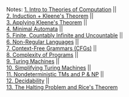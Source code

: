 Notes:
[1. Intro to Theories of Computation](1.%20Intro%20to%20Theories%20of%20Computation.md)  ||  
[2. Induction + Kleene's Theorem](2.%20Induction%20+%20Kleene's%20Theorem.md)  ||  
[3. Applying Kleene's Theorem](3.%20Applying%20Kleene's%20Theorem.md)  ||  
[4. Minimal Automata](4.%20Minimal%20Automata.md)  ||  
[5. Finite, Countably Infinite and Uncountable](5.%20Finite,%20Countably%20Infinite%20and%20Uncountable.md)   ||  
[6. Non-Regular Languages](6.%20Non-Regular%20Languages.md)  ||  
[7. Context-Free Grammars (CFGs)](7.%20Context-Free%20Grammars%20(CFGs).md)  ||  
[8. Complexity of Programs](8.%20Complexity%20of%20Programs.md)  ||  
[9. Turing Machines](9.%20Turing%20Machines.md)  ||  
[10. Simplifying Turing Machines](10.%20Simplifying%20Turing%20Machines.md)  ||  
[11. Nondeterministic TMs and P & NP](11.%20Nondeterministic%20TMs%20and%20P%20&%20NP.md)  ||  
[12. Decidability](12.%20Decidability.md)  ||  
[13. The Halting Problem and Rice's Theorem](13.%20The%20Halting%20Problem%20and%20Rice's%20Theorem.md)





